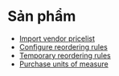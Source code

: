 # Sản phẩm

* [Import vendor pricelist](products/pricelist.md)
* [Configure reordering rules](products/reordering.md)
* [Temporary reordering rules](products/temporary_reordering.md)
* [Purchase units of measure](products/uom.md)
